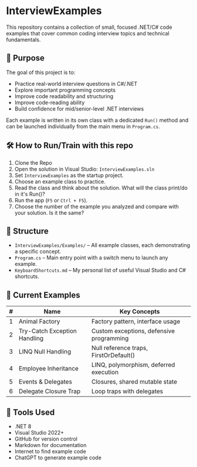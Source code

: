 # InterviewExamples

This repository contains a collection of small, focused .NET/C# code examples that cover common coding interview topics and technical fundamentals.

## 🎯 Purpose

The goal of this project is to:

- Practice real-world interview questions in C#/.NET
- Explore important programming concepts
- Improve code readability and structuring
- Improve code-reading ability 
- Build confidence for mid/senior-level .NET interviews

Each example is written in its own class with a dedicated `Run()` method and can be launched individually from the main menu in `Program.cs`.

## 🛠️ How to Run/Train with this repo

1. Clone the Repo
1. Open the solution in Visual Studio: `InterviewExamples.sln`
1. Set `InterviewExamples` as the startup project.
1. Choose an example class to practice.
1. Read the class and think about the solution. What will the class print/do in it's Run()?
1. Run the app (`F5` or `Ctrl + F5`).
1. Choose the number of the example you analyzed and compare with your solution. Is it the same?

## 📂 Structure

- `InterviewExamples/Examples/` – All example classes, each demonstrating a specific concept.
- `Program.cs` – Main entry point with a switch menu to launch any example.
- `KeyboardShortcuts.md` – My personal list of useful Visual Studio and C# shortcuts.

## 📌 Current Examples

| # | Name | Key Concepts |
|---|------|--------------|
| 1 | Animal Factory | Factory pattern, interface usage |
| 2 | Try-Catch Exception Handling | Custom exceptions, defensive programming |
| 3 | LINQ Null Handling | Null reference traps, FirstOrDefault() |
| 4 | Employee Inheritance | LINQ, polymorphism, deferred execution |
| 5 | Events & Delegates | Closures, shared mutable state |
| 6 | Delegate Closure Trap | Loop traps with delegates |

## 🔧 Tools Used

- .NET 8
- Visual Studio 2022+
- GitHub for version control
- Markdown for documentation
- Internet to find example code
- ChatGPT to generate example code
